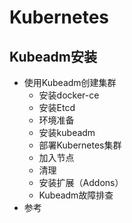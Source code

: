 # Kubernetes



## Kubeadm安装

- 使用Kubeadm创建集群
  - 安装docker-ce
  - 安装Etcd
  - 环境准备
  - 安装kubeadm
  - 部署Kubernetes集群
  - 加入节点
  - 清理
  - 安装扩展（Addons）
  - Kubeadm故障排查
- 参考